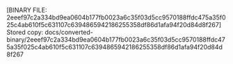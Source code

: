 [BINARY FILE: 2eeef97c2a334bd9ea0604b177fb0023a6c35f03d5cc9570188ffdc475a35f025c4ab610f5c631107c6394865942186255358df86d1afa94f20d84d8f267]
Stored copy: docs/converted-binary/2eeef97c2a334bd9ea0604b177fb0023a6c35f03d5cc9570188ffdc475a35f025c4ab610f5c631107c6394865942186255358df86d1afa94f20d84d8f267
